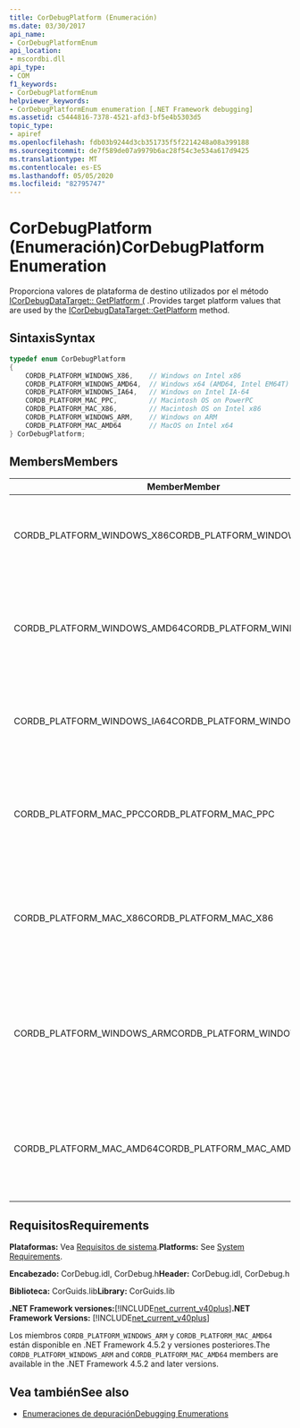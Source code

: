 ```yaml
---
title: CorDebugPlatform (Enumeración)
ms.date: 03/30/2017
api_name:
- CorDebugPlatformEnum
api_location:
- mscordbi.dll
api_type:
- COM
f1_keywords:
- CorDebugPlatformEnum
helpviewer_keywords:
- CorDebugPlatformEnum enumeration [.NET Framework debugging]
ms.assetid: c5444816-7378-4521-afd3-bf5e4b5303d5
topic_type:
- apiref
ms.openlocfilehash: fdb03b9244d3cb351735f5f2214248a08a399188
ms.sourcegitcommit: de7f589de07a9979b6ac28f54c3e534a617d9425
ms.translationtype: MT
ms.contentlocale: es-ES
ms.lasthandoff: 05/05/2020
ms.locfileid: "82795747"
---
```

# <a name="cordebugplatform-enumeration"></a><span data-ttu-id="fa747-102">CorDebugPlatform (Enumeración)</span><span class="sxs-lookup"><span data-stu-id="fa747-102">CorDebugPlatform Enumeration</span></span>
<span data-ttu-id="fa747-103">Proporciona valores de plataforma de destino utilizados por el método [ICorDebugDataTarget:: GetPlatform (](icordebugdatatarget-getplatform-method.md) .</span><span class="sxs-lookup"><span data-stu-id="fa747-103">Provides target platform values that are used by the [ICorDebugDataTarget::GetPlatform](icordebugdatatarget-getplatform-method.md) method.</span></span>  
  
## <a name="syntax"></a><span data-ttu-id="fa747-104">Sintaxis</span><span class="sxs-lookup"><span data-stu-id="fa747-104">Syntax</span></span>  
  
```cpp  
typedef enum CorDebugPlatform  
{  
    CORDB_PLATFORM_WINDOWS_X86,    // Windows on Intel x86  
    CORDB_PLATFORM_WINDOWS_AMD64,  // Windows x64 (AMD64, Intel EM64T)  
    CORDB_PLATFORM_WINDOWS_IA64,   // Windows on Intel IA-64  
    CORDB_PLATFORM_MAC_PPC,        // Macintosh OS on PowerPC  
    CORDB_PLATFORM_MAC_X86,        // Macintosh OS on Intel x86  
    CORDB_PLATFORM_WINDOWS_ARM,    // Windows on ARM  
    CORDB_PLATFORM_MAC_AMD64       // MacOS on Intel x64  
} CorDebugPlatform;  
```  
  
## <a name="members"></a><span data-ttu-id="fa747-105">Members</span><span class="sxs-lookup"><span data-stu-id="fa747-105">Members</span></span>  
  
|<span data-ttu-id="fa747-106">Member</span><span class="sxs-lookup"><span data-stu-id="fa747-106">Member</span></span>|<span data-ttu-id="fa747-107">Descripción</span><span class="sxs-lookup"><span data-stu-id="fa747-107">Description</span></span>|  
|------------|-----------------|  
|<span data-ttu-id="fa747-108">CORDB_PLATFORM_WINDOWS_X86</span><span class="sxs-lookup"><span data-stu-id="fa747-108">CORDB_PLATFORM_WINDOWS_X86</span></span>|<span data-ttu-id="fa747-109">La plataforma de destino es Windows ejecutándose en hardware Intel x86.</span><span class="sxs-lookup"><span data-stu-id="fa747-109">The target platform is Windows running on Intel x86 hardware.</span></span>|  
|<span data-ttu-id="fa747-110">CORDB_PLATFORM_WINDOWS_AMD64</span><span class="sxs-lookup"><span data-stu-id="fa747-110">CORDB_PLATFORM_WINDOWS_AMD64</span></span>|<span data-ttu-id="fa747-111">La plataforma de destino es Windows de 64 bits ejecutándose en hardware AMD64 o Intel EM64T.</span><span class="sxs-lookup"><span data-stu-id="fa747-111">The target platform is 64 bit Windows running on AMD64 or Intel EM64T hardware.</span></span>|  
|<span data-ttu-id="fa747-112">CORDB_PLATFORM_WINDOWS_IA64</span><span class="sxs-lookup"><span data-stu-id="fa747-112">CORDB_PLATFORM_WINDOWS_IA64</span></span>|<span data-ttu-id="fa747-113">La plataforma de destino es Windows de 32 bits ejecutándose en hardware IA-64.</span><span class="sxs-lookup"><span data-stu-id="fa747-113">The target platform is 32 bit Windows running on Intel IA-64 hardware.</span></span>|  
|<span data-ttu-id="fa747-114">CORDB_PLATFORM_MAC_PPC</span><span class="sxs-lookup"><span data-stu-id="fa747-114">CORDB_PLATFORM_MAC_PPC</span></span>|<span data-ttu-id="fa747-115">La plataforma de destino es el sistema operativo Macintosh que se ejecuta en hardware PowerPC.</span><span class="sxs-lookup"><span data-stu-id="fa747-115">The target platform is the Macintosh operating system running on PowerPC hardware.</span></span>|  
|<span data-ttu-id="fa747-116">CORDB_PLATFORM_MAC_X86</span><span class="sxs-lookup"><span data-stu-id="fa747-116">CORDB_PLATFORM_MAC_X86</span></span>|<span data-ttu-id="fa747-117">La plataforma de destino es el sistema operativo Macintosh que se ejecuta en hardware Intel x86.</span><span class="sxs-lookup"><span data-stu-id="fa747-117">The target platform is the Macintosh operating system running on Intel x86 hardware.</span></span>|  
|<span data-ttu-id="fa747-118">CORDB_PLATFORM_WINDOWS_ARM</span><span class="sxs-lookup"><span data-stu-id="fa747-118">CORDB_PLATFORM_WINDOWS_ARM</span></span>|<span data-ttu-id="fa747-119">La plataforma de destino es el sistema operativo Macintosh que se ejecuta en hardware ARM de Windows.</span><span class="sxs-lookup"><span data-stu-id="fa747-119">The target platform is the Macintosh operating system running on Windows ARM hardware.</span></span>|  
|<span data-ttu-id="fa747-120">CORDB_PLATFORM_MAC_AMD64</span><span class="sxs-lookup"><span data-stu-id="fa747-120">CORDB_PLATFORM_MAC_AMD64</span></span>|<span data-ttu-id="fa747-121">La plataforma de destino es el sistema operativo Macintosh que se ejecuta en hardware AMD64.</span><span class="sxs-lookup"><span data-stu-id="fa747-121">The target platform is the Macintosh operating system running on AMD64 hardware.</span></span>|  
  
## <a name="requirements"></a><span data-ttu-id="fa747-122">Requisitos</span><span class="sxs-lookup"><span data-stu-id="fa747-122">Requirements</span></span>  
 <span data-ttu-id="fa747-123">**Plataformas:** Vea [Requisitos de sistema](../../get-started/system-requirements.md).</span><span class="sxs-lookup"><span data-stu-id="fa747-123">**Platforms:** See [System Requirements](../../get-started/system-requirements.md).</span></span>  
  
 <span data-ttu-id="fa747-124">**Encabezado:** CorDebug.idl, CorDebug.h</span><span class="sxs-lookup"><span data-stu-id="fa747-124">**Header:** CorDebug.idl, CorDebug.h</span></span>  
  
 <span data-ttu-id="fa747-125">**Biblioteca:** CorGuids.lib</span><span class="sxs-lookup"><span data-stu-id="fa747-125">**Library:** CorGuids.lib</span></span>  
  
 <span data-ttu-id="fa747-126">**.NET Framework versiones:**[!INCLUDE[net_current_v40plus](../../../../includes/net-current-v40plus-md.md)]</span><span class="sxs-lookup"><span data-stu-id="fa747-126">**.NET Framework Versions:** [!INCLUDE[net_current_v40plus](../../../../includes/net-current-v40plus-md.md)]</span></span>  
  
 <span data-ttu-id="fa747-127">Los miembros `CORDB_PLATFORM_WINDOWS_ARM` y `CORDB_PLATFORM_MAC_AMD64` están disponible en .NET Framework 4.5.2 y versiones posteriores.</span><span class="sxs-lookup"><span data-stu-id="fa747-127">The `CORDB_PLATFORM_WINDOWS_ARM` and `CORDB_PLATFORM_MAC_AMD64` members are available in the .NET Framework 4.5.2 and later versions.</span></span>  
  
## <a name="see-also"></a><span data-ttu-id="fa747-128">Vea también</span><span class="sxs-lookup"><span data-stu-id="fa747-128">See also</span></span>

- [<span data-ttu-id="fa747-129">Enumeraciones de depuración</span><span class="sxs-lookup"><span data-stu-id="fa747-129">Debugging Enumerations</span></span>](debugging-enumerations.md)
